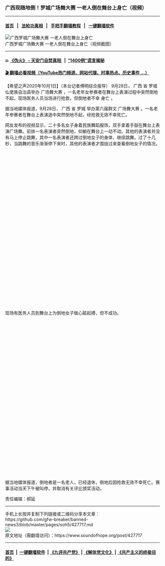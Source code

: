 ### 广西现随地倒！罗城广场舞大赛  一老人倒在舞台上身亡（视频）
------------------------

#### [首页](https://github.com/gfw-breaker/banned-news3/blob/master/README.md) &nbsp;&nbsp;|&nbsp;&nbsp; [法轮功真相](https://github.com/begood0513/basic/blob/master/README.md)  &nbsp;&nbsp;|&nbsp;&nbsp; [手把手翻墙教程](https://github.com/gfw-breaker/guides/wiki)  &nbsp;&nbsp;|&nbsp;&nbsp; [一键翻墙软件](https://github.com/gfw-breaker/nogfw/blob/master/README.md)  



<div><img alt="广西罗城广场舞大赛  一老人倒在舞台上身亡" src="https://img.soundofhope.org/2020-10/wuhanfeiyan_2020-10-01_3-1601563120942.jpg"/>
<br/><figcaption class="caption">
 广西罗城广场舞大赛  一老人倒在舞台上身亡（视频截图）
</figcaption></div><hr/>

#### 💥 [《伪火》 - 天安门自焚真相 ](http://158.247.195.190:10000/videos/blog/weihuo.html)&nbsp; |&nbsp; [“1400例”谎言揭秘  ](http://158.247.195.190:10000/videos/blog/jiexi1400.html)

#### [ 🎬  翻墙必看视频（YouTube热门频道、网站代理、时事热点、历史事件 ...）](https://github.com/gfw-breaker/links/blob/master/banned.md)

<div><div class="Content__Wrapper sc-1bvya0-0 grZQxZ">
 <p class="meta-top">
  <span class="meta">
   【希望之声2020年10月1日】（本台记者傅明综合报导）
  </span>
  9月28日，
  <ok href="/term/11644">
   广西
  </ok>
  省
  <ok href="/term/388285">
   罗城
  </ok>
  仫佬族自治县举办
  <ok href="/term/388288">
   广场舞大赛
  </ok>
  ，一名老年女参赛者在舞台上表演过程中突然倒地不起，现场医务人员当场进行抢救，但倒地者不幸
  <ok href="/term/267247">
   身亡
  </ok>
  。
 </p>
 <p>
  据当地媒体报道，9月28日，
  <ok href="/term/11644">
   广西
  </ok>
  省
  <ok href="/term/388285">
   罗城
  </ok>
  举办第六届群文
  <ok href="/term/388288">
   广场舞大赛
  </ok>
  。一名老年参赛者在舞台上表演途中突然倒地不起，经抢救无效不幸死亡。
 </p>
 <p>
  网友发布的视频显示，二十多名女子身着民族舞蹈服饰，双手拿着手鼓在舞台上表演广场舞。前排一名表演者突然倒地，仰躺在舞台上一动不动。其他的表演者并没有马上停止跳舞，其中一名表演者还跨过倒地女子的身体，继续跳舞。过了十几秒，当跳舞的音乐渐渐停下来时，其他的表演者才围拢过来查看倒地女子的情况。
 </p>
 <div class="soh-embed">
  <div class="soh-embed-inner">
   <div class="iframely-embed" style="max-width: 550px;">
    <div class="iframely-responsive" style="padding-bottom: 100%;">
    </div>
   </div>
  </div>
 </div>
 <p>
  现场有医务人员到舞台上为倒地女子做心脏起搏，但不成功。
 </p>
 <div class="soh-embed">
  <div class="soh-embed-inner">
   <div class="iframely-embed" style="max-width: 550px;">
    <div class="iframely-responsive" style="padding-bottom: 100%;">
    </div>
   </div>
  </div>
 </div>
 <p>
  据当地媒体报道，倒地者是一名老人，已经退休，倒地后因抢救无效不幸死亡。赛事活动当天下午被叫停，并取消有关评比颁奖活动。
 </p>
 <p class="meta-btm">
  责任编辑：郝延
 </p>
</div>
</div>
<hr/>
手机上长按并复制下列链接或二维码分享本文章：<br/>
https://github.com/gfw-breaker/banned-news3/blob/master/pages/soh5/427717.md <br/>
<a href='https://github.com/gfw-breaker/banned-news3/blob/master/pages/soh5/427717.md'><img src='https://github.com/gfw-breaker/banned-news3/blob/master/pages/soh5/427717.md.png'/></a> <br/>
原文地址（需翻墙访问）：https://www.soundofhope.org/post/427717


------------------------
#### [首页](https://github.com/gfw-breaker/banned-news3/blob/master/README.md) &nbsp;|&nbsp; [一键翻墙软件](https://github.com/gfw-breaker/nogfw/blob/master/README.md) &nbsp;| [《九评共产党》](https://github.com/gfw-breaker/9ping.md/blob/master/README.md#九评之一评共产党是什么) | [《解体党文化》](https://github.com/gfw-breaker/jtdwh.md/blob/master/README.md) | [《共产主义的终极目的》](https://github.com/gfw-breaker/gczydzjmd.md/blob/master/README.md)


<img src='http://gfw-breaker.win/banned-news3/pages/soh5/427717.md' width='0px' height='0px'/>